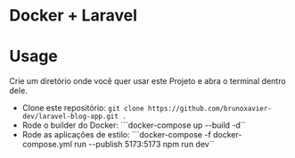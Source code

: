 
# Docker + Laravel

# Usage

Crie um diretório onde você quer usar este Projeto e abra o terminal dentro dele.

* Clone este repositório: ```git clone https://github.com/brunoxavier-dev/laravel-blog-app.git .```
* Rode o builder do Docker: ```docker-compose up --build -d``
* Rode as aplicações de estilo: ```docker-compose -f docker-compose.yml run --publish 5173:5173 npm run dev``



